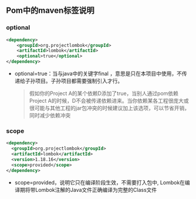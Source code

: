 ## Pom中的maven标签说明

### optional
```xml
<dependency>
    <groupId>org.projectlombok</groupId>
    <artifactId>lombok</artifactId>
    <optional>true</optional>
</dependency>
```
* optional=true：当与java中的关键字final ，意思是只在本项目中使用，不传递给子孙项目。子孙项目都需要强制引入才行。
    > 假如你的Project A的某个依赖D添加了<optional>true</optional>，当别人通过pom依赖Project A的时候，D不会被传递依赖进来。当你依赖某各工程很庞大或很可能与其他工程的jar包冲突的时候建议加上该选项，可以节省开销，同时减少依赖冲突
  
### scope
```xml
<dependency>
  <groupId>org.projectlombok</groupId>
  <artifactId>lombok</artifactId>
  <version>1.18.16</version>
  <scope>provided</scope>
</dependency>
```
* scope=provided，说明它只在编译阶段生效，不需要打入包中, Lombok在编译期将带Lombok注解的Java文件正确编译为完整的Class文件